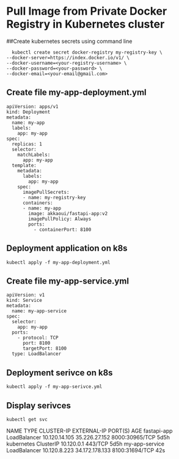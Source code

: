 # Pull Image from Private Docker Registry in Kubernetes cluster

##Create kubernetes secrets using command line


      kubectl create secret docker-registry my-registry-key \
    --docker-server=https://index.docker.io/v1/ \
    --docker-username=<your-registry-username> \
    --docker-password=<your-password> \
    --docker-email=<your-email@gmail.com>
    
    
## Create file my-app-deployment.yml
    
```
apiVersion: apps/v1
kind: Deployment
metadata:
  name: my-app
  labels:
    app: my-app
spec:
  replicas: 1
  selector:
    matchLabels:
      app: my-app
  template:
    metadata:
      labels:
        app: my-app
    spec:
      imagePullSecrets:
      - name: my-registry-key
      containers:
      - name: my-app
        image: akkaoui/fastapi-app:v2
        imagePullPolicy: Always
        ports:
          - containerPort: 8100
```

## Deployment application on k8s

```
kubectl apply -f my-app-deployment.yml
```

## Create file my-app-service.yml
    
```
apiVersion: v1
kind: Service
metadata:
  name: my-app-service
spec:
  selector:
    app: my-app
  ports:
    - protocol: TCP
      port: 8100
      targetPort: 8100
  type: LoadBalancer
```

## Deployment serivce on k8s

```
kubectl apply -f my-app-serivce.yml
```


## Display serivces 

```
kubectl get svc
```


NAME             TYPE           CLUSTER-IP      EXTERNAL-IP      PORT(S)          AGE
fastapi-app      LoadBalancer   10.120.14.105   35.226.27.152    8000:30965/TCP   5d5h
kubernetes       ClusterIP      10.120.0.1      <none>           443/TCP          5d5h
my-app-service   LoadBalancer   10.120.8.223    34.172.178.133   8100:31694/TCP   42s
